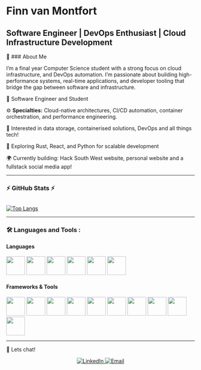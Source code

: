 # Finn van Montfort

## Software Engineer | DevOps Enthusiast | Cloud Infrastructure Development

👋 ### About Me

I’m a final year Computer Science student with a strong focus on cloud infrastructure, and DevOps automation.
I’m passionate about building high-performance systems, real-time applications, and developer tooling that bridge the gap between software and infrastructure.

💼 Software Engineer and Student

⚙️ **Specialties:** Cloud-native architectures, CI/CD automation, container orchestration, and performance engineering.

🧠 Interested in data storage, containerised solutions, DevOps and all things tech!

🔬 Exploring Rust, React, and Python for scalable development

🌍 Currently building: Hack South West website, personal website and a fullstack social media app!

---
### :zap: **GitHub Stats** :zap:

<img src="https://komarev.com/ghpvc/?username=TheCheesyWiggle&style=flat-square&color=blue" alt=""/>

<!--<script src="https://embed.github.com/view/3d/TheCheesyWiggle/TheCheesyWiggle/blob/main/TheCheesyWiggle-2023.stl" ></script>-->
[![Top Langs](https://github-readme-stats.vercel.app/api/top-langs/?username=TheCheesyWiggle&layout=compact&theme=vision-friendly-dark)](https://github.com/anuraghazra/github-readme-stats)

---

### :hammer_and_wrench: Languages and Tools :

<!-- <div class="flex-container">
  <img src="https://cdn.jsdelivr.net/gh/devicons/devicon/icons/java/java-original.svg" style="width: 50px;" /> 
  <img src="https://cdn.jsdelivr.net/gh/devicons/devicon/icons/python/python-original.svg" style="width: 50px;" />
  <img src="https://cdn.jsdelivr.net/gh/devicons/devicon/icons/javascript/javascript-plain.svg" style="width:50px;" />    
  <img src="https://cdn.jsdelivr.net/gh/devicons/devicon/icons/rust/rust-plain.svg" style="width:50px;"/>
  <img src="https://cdn.jsdelivr.net/gh/devicons/devicon@latest/icons/rust/rust-original.svg" style="width:50px;"/>
  <img src="https://cdn.jsdelivr.net/gh/devicons/devicon/icons/php/php-original.svg" style="width:50px;"/>
  <img src="https://cdn.jsdelivr.net/gh/devicons/devicon/icons/haskell/haskell-original.svg" style="width: 50px;"/>
  <img src="https://cdn.jsdelivr.net/gh/devicons/devicon@latest/icons/prolog/prolog-original.svg" style="width: 50px;" />
  <img src="https://cdn.jsdelivr.net/gh/devicons/devicon/icons/mysql/mysql-original.svg" style="width: 50px;" />
  <img src="https://cdn.jsdelivr.net/gh/devicons/devicon/icons/azure/azure-original.svg" style="width: 50px;"/>
  <img src="https://cdn.jsdelivr.net/gh/devicons/devicon/icons/anaconda/anaconda-original.svg" style="width: 50px;"/>
  <img src="https://cdn.jsdelivr.net/gh/devicons/devicon/icons/jetbrains/jetbrains-original.svg"  style="width: 50px;" />
  <img src="https://cdn.jsdelivr.net/gh/devicons/devicon/icons/vscode/vscode-original.svg" style="width: 50px;"/>
  <img src="https://cdn.jsdelivr.net/gh/devicons/devicon/icons/linux/linux-original.svg" style="width: 50px;"/>
  <img src="https://cdn.jsdelivr.net/gh/devicons/devicon@latest/icons/django/django-plain.svg" style= "width:50px;" />
  <img src="https://cdn.jsdelivr.net/gh/devicons/devicon@latest/icons/c/c-original.svg" style ="width:50px;" />
</div> -->

#### Languages
<div class="flex-container">
  <img src="https://cdn.jsdelivr.net/gh/devicons/devicon/icons/python/python-original.svg" width="50"/>
  <img src="https://cdn.jsdelivr.net/gh/devicons/devicon/icons/rust/rust-original.svg" width="50"/>
  <img src="https://cdn.jsdelivr.net/gh/devicons/devicon/icons/java/java-original.svg" width="50"/>
  <img src="https://cdn.jsdelivr.net/gh/devicons/devicon/icons/javascript/javascript-original.svg" width="50"/>
  <img src="https://cdn.jsdelivr.net/gh/devicons/devicon/icons/c/c-original.svg" width="50"/>
  <img src="https://cdn.jsdelivr.net/gh/devicons/devicon@latest/icons/ansible/ansible-original.svg" width="50"/>
</div>

#### Frameworks & Tools

<div class="flex-container">
  <img src="https://cdn.jsdelivr.net/gh/devicons/devicon/icons/django/django-plain.svg" width="50"/>
  <img src="https://cdn.jsdelivr.net/gh/devicons/devicon/icons/react/react-original.svg" width="50"/>
  <img src="https://cdn.jsdelivr.net/gh/devicons/devicon/icons/docker/docker-original.svg" width="50"/>
  <img src="https://cdn.jsdelivr.net/gh/devicons/devicon/icons/kubernetes/kubernetes-plain.svg" width="50"/>
  <img src="https://cdn.jsdelivr.net/gh/devicons/devicon/icons/azure/azure-original.svg" width="50"/>
  <img src="https://cdn.jsdelivr.net/gh/devicons/devicon/icons/linux/linux-original.svg" width="50"/>
  <img src="https://cdn.jsdelivr.net/gh/devicons/devicon/icons/git/git-original.svg" width="50"/>
  <img src="https://cdn.jsdelivr.net/gh/devicons/devicon/icons/vscode/vscode-original.svg" width="50"/>
  <img src="https://cdn.jsdelivr.net/gh/devicons/devicon/icons/jetbrains/jetbrains-original.svg" width="50"/>
  <img src="https://cdn.jsdelivr.net/gh/devicons/devicon@latest/icons/helm/helm-original.svg"  width="50"/> 
</div>

---



🤝 Lets chat!
<div align="center"> 
  <a href="https://www.linkedin.com/in/finn-van-montfort-ab13731ab/"> 
    <img src="https://img.shields.io/badge/LinkedIn-blue?style=for-the-badge&logo=linkedin&logoColor=white" alt="LinkedIn"/> 
  </a> 
  <a href="mailto:finn.v.montfort@gmail.com"> 
    <img src="https://img.shields.io/badge/Email-grey?style=for-the-badge&logo=gmail&logoColor=white" alt="Email"/> 
  </a>
</div>
